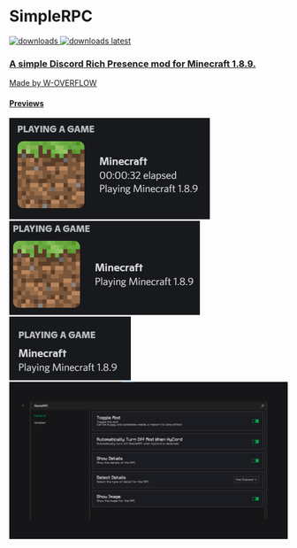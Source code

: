 # SimpleRPC

<a href="https://github.com/W-OVERFLOW/SimpleRPC/releases" target="_blank">
<img alt="downloads" src="https://img.shields.io/github/downloads/W-OVERFLOW/SimpleRPC/total?color=F5C400&style=for-the-badge" /> <img alt="downloads latest" src="https://img.shields.io/github/downloads-pre/W-OVERFLOW/SimpleRPC/latest/total?color=F5C400&style=for-the-badge" />

### A simple Discord Rich Presence mod for Minecraft 1.8.9.

Made by W-OVERFLOW

#### Previews
![img.png](.github/img.png)
![img_2.png](.github/img_1.png)
![img_3.png](.github/img_3.png)
![img_2.png](.github/img_2.png)
